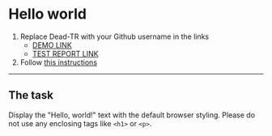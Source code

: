 # Hello world
1. Replace Dead-TR with your Github username in the links
    - [DEMO LINK](https://Dead-TR.github.io/appGdprPrivacyPolicy/) <br>
    - [TEST REPORT LINK](https://Dead-TR.github.io/appGdprPrivacyPolicy/report/html_report/)
2. Follow [this instructions](https://mate-academy.github.io/layout_task-guideline/)
___

## The task
Display the "Hello, world!" text with the default browser styling. Please do not
use any enclosing tags like `<h1>` or `<p>`.
